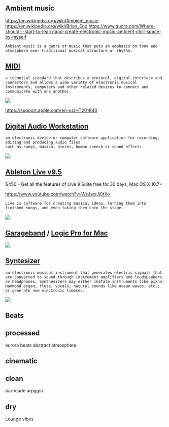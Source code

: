 Ambient music
----------------

https://en.wikipedia.org/wiki/Ambient_music
https://en.wikipedia.org/wiki/Brian_Eno
https://www.quora.com/Where-should-I-start-to-learn-and-create-electronic-music-ambient-chill-space-by-myself

```
Ambient music is a genre of music that puts an emphasis on tone and atmosphere over traditional musical structure or rhythm. 
```

[MIDI](https://en.wikipedia.org/wiki/MIDI)
-------
```
a technical standard that describes a protocol, digital interface and connectors and allows a wide variety of electronic musical instruments, computers and other related devices to connect and communicate with one another.
```
![](http://i608.photobucket.com/albums/tt166/mashuga55/Screenshot2011-02-16at85331PM.png)

https://support.apple.com/en-us/HT201840

[Digital Audio Workstation](https://en.wikipedia.org/wiki/Digital_audio_workstation)
-------------------------

```
an electronic device or computer software application for recording, editing and producing audio files 
such as songs, musical pieces, human speech or sound effects. 
```

![](https://upload.wikimedia.org/wikipedia/commons/1/13/Peter_Francken_in_his_studio.jpg)

[Ableton Live v9.5](https://www.ableton.com/en/live/)
---------------

$450 - Get all the features of Live 9 Suite free for 30 days, Mac OS X 10.7+

https://www.youtube.com/watch?v=WsJwxJj0tXo

```
Live is software for creating musical ideas, turning them into finished songs, and even taking them onto the stage.
```

![](https://ableton-production.imgix.net/tours/live/header-perform.jpg?auto=format&dpr=2&fit=crop&fm=jpg&ixjsv=1.1.3&q=50&w=200)


[Garageband](http://www.apple.com/mac/garageband/) / [Logic Pro for Mac](http://www.apple.com/logic-pro/)
--------------------------

![](http://a3.mzstatic.com/us/r30/Purple7/v4/1a/ec/d3/1aecd3bf-7b8a-f31f-be1c-36ef0b417b81/screen800x500.jpeg)

[Syntesizer](https://en.wikipedia.org/wiki/Synthesizer)
-------------

```
an electronic musical instrument that generates electric signals that are converted to sound through instrument amplifiers and loudspeakers or headphones. Synthesizers may either imitate instruments like piano, Hammond organ, flute, vocals; natural sounds like ocean waves, etc.; or generate new electronic timbres.

```

![](https://upload.wikimedia.org/wikipedia/commons/3/3e/R.A.Moog_minimoog_2.jpg)

## Beats

processed
------------

aurora beats
abstract atmosphere


cinematic
---------

clean
--------

barricade arpggio

dry
-----

Lounge vibes

